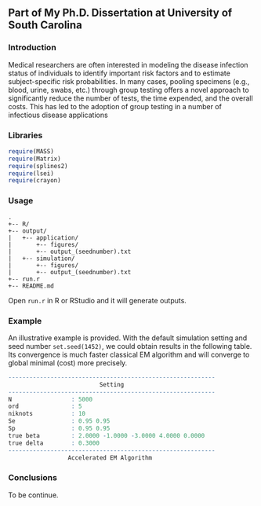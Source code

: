 ## Part of My Ph.D. Dissertation at University of South Carolina

### Introduction
Medical researchers are often interested in modeling the disease infection status of individuals to identify important risk factors and to estimate subject-specific risk probabilities. In many cases, pooling specimens (e.g., blood, urine, swabs, etc.) through group testing offers a novel approach to significantly reduce the number of tests, the time expended, and the overall costs. This has led to the adoption of group testing in a number of infectious disease applications

### Libraries
```r
require(MASS)
require(Matrix)
require(splines2)
require(lsei)
require(crayon)
```

### Usage
```
.
+-- R/
+-- output/
|   +-- application/
|       +-- figures/
|       +-- output_(seednumber).txt
|   +-- simulation/
|       +-- figures/
|       +-- output_(seednumber).txt
+-- run.r
+-- README.md
```
Open `run.r` in R or RStudio and it will generate outputs.

### Example
An illustrative example is provided. With the default simulation setting and seed number `set.seed(1452)`, we could obtain results in the following table. Its convergence is much faster classical EM algorithm and will converge to global minimal (cost) more precisely.

```r
-----------------------------------------------------------
                          Setting
-----------------------------------------------------------
N                 : 5000
ord               : 5
niknots           : 10
Se                : 0.95 0.95
Sp                : 0.95 0.95
true beta         : 2.0000 -1.0000 -3.0000 4.0000 0.0000
true delta        : 0.3000
-----------------------------------------------------------
                 Accelerated EM Algorithm
```

### Conclusions
To be continue. 